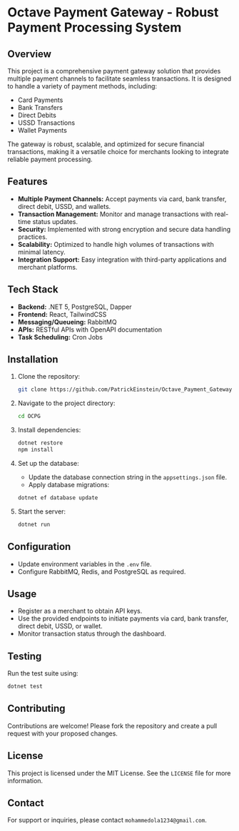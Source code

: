 # Octave Payment Gateway - Robust Payment Processing System

## Overview

This project is a comprehensive payment gateway solution that provides multiple payment channels to facilitate seamless transactions. It is designed to handle a variety of payment methods, including:

* Card Payments
* Bank Transfers
* Direct Debits
* USSD Transactions
* Wallet Payments

The gateway is robust, scalable, and optimized for secure financial transactions, making it a versatile choice for merchants looking to integrate reliable payment processing.

## Features

* **Multiple Payment Channels:** Accept payments via card, bank transfer, direct debit, USSD, and wallets.
* **Transaction Management:** Monitor and manage transactions with real-time status updates.
* **Security:** Implemented with strong encryption and secure data handling practices.
* **Scalability:** Optimized to handle high volumes of transactions with minimal latency.
* **Integration Support:** Easy integration with third-party applications and merchant platforms.

## Tech Stack

* **Backend:** .NET 5, PostgreSQL, Dapper
* **Frontend:** React, TailwindCSS
* **Messaging/Queueing:** RabbitMQ
* **APIs:** RESTful APIs with OpenAPI documentation
* **Task Scheduling:** Cron Jobs

## Installation

1. Clone the repository:

   ```bash
   git clone https://github.com/PatrickEinstein/Octave_Payment_Gateway.git
   ```

2. Navigate to the project directory:

   ```bash
   cd OCPG
   ```

3. Install dependencies:

   ```bash
   dotnet restore
   npm install
   ```

4. Set up the database:

   * Update the database connection string in the `appsettings.json` file.
   * Apply database migrations:

   ```bash
   dotnet ef database update
   ```

5. Start the server:

   ```bash
   dotnet run
   ```

## Configuration

* Update environment variables in the `.env` file.
* Configure RabbitMQ, Redis, and PostgreSQL as required.

## Usage

* Register as a merchant to obtain API keys.
* Use the provided endpoints to initiate payments via card, bank transfer, direct debit, USSD, or wallet.
* Monitor transaction status through the dashboard.

## Testing

Run the test suite using:

```bash
dotnet test
```

## Contributing

Contributions are welcome! Please fork the repository and create a pull request with your proposed changes.

## License

This project is licensed under the MIT License. See the `LICENSE` file for more information.

## Contact

For support or inquiries, please contact `mohammedola1234@gmail.com`.
